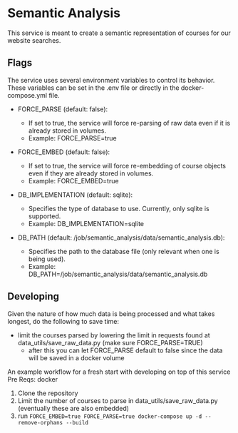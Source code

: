 # Semantic Analysis
This service is meant to create a semantic representation of courses for our website searches. 

## Flags
The service uses several environment variables to control its behavior. These variables can be set in the .env file or directly in the docker-compose.yml file.

- FORCE_PARSE (default: false):
    - If set to true, the service will force re-parsing of raw data even if it is already stored in volumes.
    - Example: FORCE_PARSE=true

- FORCE_EMBED (default: false):
    - If set to true, the service will force re-embedding of course objects even if they are already stored in volumes.
    - Example: FORCE_EMBED=true

- DB_IMPLEMENTATION (default: sqlite):

    - Specifies the type of database to use. Currently, only sqlite is supported.
    - Example: DB_IMPLEMENTATION=sqlite

- DB_PATH (default: /job/semantic_analysis/data/semantic_analysis.db):
    - Specifies the path to the database file (only relevant when one is being used).
    - Example: DB_PATH=/job/semantic_analysis/data/semantic_analysis.db


## Developing
Given the nature of how much data is being processed and what takes longest, do the following to save time:
- limit the courses parsed by lowering the limit in requests found at data_utils/save_raw_data.py (make sure FORCE_PARSE=TRUE)
    - after this you can let FORCE_PARSE default to false since the data will be saved in a docker volume

An example workflow for a fresh start with developing on top of this service
Pre Reqs: docker
1. Clone the repository
2. Limit the number of courses to parse in data_utils/save_raw_data.py (eventually these are also embedded)
3. run `FORCE_EMBED=true FORCE_PARSE=true docker-compose up -d --remove-orphans --build`

